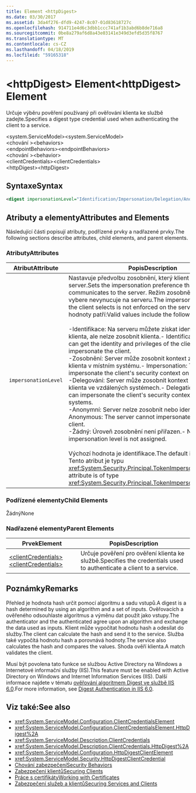 ```yaml
---
title: Element <httpDigest>
ms.date: 03/30/2017
ms.assetid: 3da4f276-dfd9-4247-8c07-01d83618727c
ms.openlocfilehash: 914711e4d6c3dbb1ccc741af1b3abd6b8de716a8
ms.sourcegitcommit: 0be8a279af6d8a43e03141e349d3efd5d35f8767
ms.translationtype: MT
ms.contentlocale: cs-CZ
ms.lasthandoff: 04/18/2019
ms.locfileid: "59165318"
---
```

# <a name="httpdigest-element"></a><span data-ttu-id="98649-102">\<httpDigest> Element</span><span class="sxs-lookup"><span data-stu-id="98649-102">\<httpDigest> Element</span></span>
<span data-ttu-id="98649-103">Určuje výběru pověření používaný při ověřování klienta ke službě zadejte.</span><span class="sxs-lookup"><span data-stu-id="98649-103">Specifies a digest type credential used when authenticating the client to a service.</span></span>  
  
 <span data-ttu-id="98649-104">\<system.ServiceModel></span><span class="sxs-lookup"><span data-stu-id="98649-104">\<system.ServiceModel></span></span>  
<span data-ttu-id="98649-105">\<chování ></span><span class="sxs-lookup"><span data-stu-id="98649-105">\<behaviors></span></span>  
<span data-ttu-id="98649-106">\<endpointBehaviors></span><span class="sxs-lookup"><span data-stu-id="98649-106">\<endpointBehaviors></span></span>  
<span data-ttu-id="98649-107">\<chování ></span><span class="sxs-lookup"><span data-stu-id="98649-107">\<behavior></span></span>  
<span data-ttu-id="98649-108">\<clientCredentials></span><span class="sxs-lookup"><span data-stu-id="98649-108">\<clientCredentials></span></span>  
<span data-ttu-id="98649-109">\<httpDigest></span><span class="sxs-lookup"><span data-stu-id="98649-109">\<httpDigest></span></span>  
  
## <a name="syntax"></a><span data-ttu-id="98649-110">Syntaxe</span><span class="sxs-lookup"><span data-stu-id="98649-110">Syntax</span></span>  
  
```xml  
<digest impersonationLevel="Identification/Impersonation/Delegation/Anonymous/None" />
```  
  
## <a name="attributes-and-elements"></a><span data-ttu-id="98649-111">Atributy a elementy</span><span class="sxs-lookup"><span data-stu-id="98649-111">Attributes and Elements</span></span>  
 <span data-ttu-id="98649-112">Následující části popisují atributy, podřízené prvky a nadřazené prvky.</span><span class="sxs-lookup"><span data-stu-id="98649-112">The following sections describe attributes, child elements, and parent elements.</span></span>  
  
### <a name="attributes"></a><span data-ttu-id="98649-113">Atributy</span><span class="sxs-lookup"><span data-stu-id="98649-113">Attributes</span></span>  
  
|<span data-ttu-id="98649-114">Atribut</span><span class="sxs-lookup"><span data-stu-id="98649-114">Attribute</span></span>|<span data-ttu-id="98649-115">Popis</span><span class="sxs-lookup"><span data-stu-id="98649-115">Description</span></span>|  
|---------------|-----------------|  
|`impersonationLevel`|<span data-ttu-id="98649-116">Nastavuje předvolbu zosobnění, který klient komunikuje na server.</span><span class="sxs-lookup"><span data-stu-id="98649-116">Sets the impersonation preference that the client communicates to the server.</span></span> <span data-ttu-id="98649-117">Režim zosobnění, který klient vybere nevynucuje na serveru.</span><span class="sxs-lookup"><span data-stu-id="98649-117">The impersonation mode that the client selects is not enforced on the server.</span></span> <span data-ttu-id="98649-118">Platné hodnoty patří:</span><span class="sxs-lookup"><span data-stu-id="98649-118">Valid values include the following:</span></span><br /><br /> <span data-ttu-id="98649-119">-Identifikace: Na serveru můžete získat identit a oprávnění klienta, ale nelze zosobnit klienta.</span><span class="sxs-lookup"><span data-stu-id="98649-119">-   Identification: The server can get the identity and privileges of the client, but cannot impersonate the client.</span></span><br /><span data-ttu-id="98649-120">-Zosobnění: Server může zosobnit kontext zabezpečení klienta v místním systému.</span><span class="sxs-lookup"><span data-stu-id="98649-120">-   Impersonation: The server can impersonate the client's security context on the local system.</span></span><br /><span data-ttu-id="98649-121">-Delegování: Server může zosobnit kontext zabezpečení klienta ve vzdálených systémech.</span><span class="sxs-lookup"><span data-stu-id="98649-121">-   Delegation: The server can impersonate the client's security context on remote systems.</span></span><br /><span data-ttu-id="98649-122">-Anonymní: Server nelze zosobnit nebo identifikaci klienta.</span><span class="sxs-lookup"><span data-stu-id="98649-122">-   Anonymous: The server cannot impersonate or identify the client.</span></span><br /><span data-ttu-id="98649-123">-Žádný: Úroveň zosobnění není přiřazen.</span><span class="sxs-lookup"><span data-stu-id="98649-123">-   None: An impersonation level is not assigned.</span></span><br /><br /> <span data-ttu-id="98649-124">Výchozí hodnota je identifikace.</span><span class="sxs-lookup"><span data-stu-id="98649-124">The default is Identification.</span></span> <span data-ttu-id="98649-125">Tento atribut je typu <xref:System.Security.Principal.TokenImpersonationLevel>.</span><span class="sxs-lookup"><span data-stu-id="98649-125">This attribute is of type <xref:System.Security.Principal.TokenImpersonationLevel>.</span></span>|  
  
### <a name="child-elements"></a><span data-ttu-id="98649-126">Podřízené elementy</span><span class="sxs-lookup"><span data-stu-id="98649-126">Child Elements</span></span>  
 <span data-ttu-id="98649-127">Žádný</span><span class="sxs-lookup"><span data-stu-id="98649-127">None</span></span>  
  
### <a name="parent-elements"></a><span data-ttu-id="98649-128">Nadřazené elementy</span><span class="sxs-lookup"><span data-stu-id="98649-128">Parent Elements</span></span>  
  
|<span data-ttu-id="98649-129">Prvek</span><span class="sxs-lookup"><span data-stu-id="98649-129">Element</span></span>|<span data-ttu-id="98649-130">Popis</span><span class="sxs-lookup"><span data-stu-id="98649-130">Description</span></span>|  
|-------------|-----------------|  
|[<span data-ttu-id="98649-131">\<clientCredentials></span><span class="sxs-lookup"><span data-stu-id="98649-131">\<clientCredentials></span></span>](../../../../../docs/framework/configure-apps/file-schema/wcf/clientcredentials.md)|<span data-ttu-id="98649-132">Určuje pověření pro ověření klienta ke službě.</span><span class="sxs-lookup"><span data-stu-id="98649-132">Specifies the credentials used to authenticate a client to a service.</span></span>|  
  
## <a name="remarks"></a><span data-ttu-id="98649-133">Poznámky</span><span class="sxs-lookup"><span data-stu-id="98649-133">Remarks</span></span>  
 <span data-ttu-id="98649-134">Přehled je hodnota hash určit pomocí algoritmu a sadu vstupů.</span><span class="sxs-lookup"><span data-stu-id="98649-134">A digest is a hash determined by using an algorithm and a set of inputs.</span></span> <span data-ttu-id="98649-135">Ověřovacích a ověřeného odsouhlaste algoritmus a výměnu dat použít jako vstupy.</span><span class="sxs-lookup"><span data-stu-id="98649-135">The authenticator and the authenticated agree upon an algorithm and exchange the data used as inputs.</span></span> <span data-ttu-id="98649-136">Klient může vypočítat hodnotu hash a odesílat do služby.</span><span class="sxs-lookup"><span data-stu-id="98649-136">The client can calculate the hash and send it to the service.</span></span> <span data-ttu-id="98649-137">Služba také vypočítá hodnotu hash a porovnává hodnoty.</span><span class="sxs-lookup"><span data-stu-id="98649-137">The service also calculates the hash and compares the values.</span></span> <span data-ttu-id="98649-138">Shoda ověří klienta.</span><span class="sxs-lookup"><span data-stu-id="98649-138">A match validates the client.</span></span>  
  
 <span data-ttu-id="98649-139">Musí být povolena tato funkce se službou Active Directory na Windows a Internetové informační služby (IIS).</span><span class="sxs-lookup"><span data-stu-id="98649-139">This feature must be enabled with Active Directory on Windows and Internet Information Services (IIS).</span></span> <span data-ttu-id="98649-140">Další informace najdete v tématu [ověřování algoritmem Digest ve službě IIS 6.0](https://go.microsoft.com/fwlink/?LinkId=88443).</span><span class="sxs-lookup"><span data-stu-id="98649-140">For more information, see [Digest Authentication in IIS 6.0](https://go.microsoft.com/fwlink/?LinkId=88443).</span></span>  
  
## <a name="see-also"></a><span data-ttu-id="98649-141">Viz také:</span><span class="sxs-lookup"><span data-stu-id="98649-141">See also</span></span>

- <xref:System.ServiceModel.Configuration.ClientCredentialsElement>
- <xref:System.ServiceModel.Configuration.ClientCredentialsElement.HttpDigest%2A>
- <xref:System.ServiceModel.Description.ClientCredentials>
- <xref:System.ServiceModel.Description.ClientCredentials.HttpDigest%2A>
- <xref:System.ServiceModel.Configuration.HttpDigestClientElement>
- <xref:System.ServiceModel.Security.HttpDigestClientCredential>
- [<span data-ttu-id="98649-142">Chování zabezpečení</span><span class="sxs-lookup"><span data-stu-id="98649-142">Security Behaviors</span></span>](../../../../../docs/framework/wcf/feature-details/security-behaviors-in-wcf.md)
- [<span data-ttu-id="98649-143">Zabezpečení klientů</span><span class="sxs-lookup"><span data-stu-id="98649-143">Securing Clients</span></span>](../../../../../docs/framework/wcf/securing-clients.md)
- [<span data-ttu-id="98649-144">Práce s certifikáty</span><span class="sxs-lookup"><span data-stu-id="98649-144">Working with Certificates</span></span>](../../../../../docs/framework/wcf/feature-details/working-with-certificates.md)
- [<span data-ttu-id="98649-145">Zabezpečení služeb a klientů</span><span class="sxs-lookup"><span data-stu-id="98649-145">Securing Services and Clients</span></span>](../../../../../docs/framework/wcf/feature-details/securing-services-and-clients.md)
